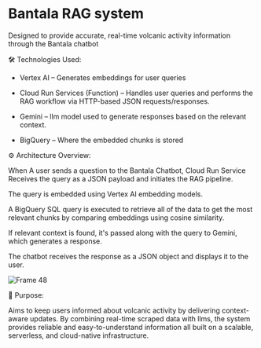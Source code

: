 
# Bantala RAG system

Designed to provide accurate, real-time volcanic activity information through the Bantala chatbot

🛠️ Technologies Used:

- Vertex AI – Generates embeddings for user queries

- Cloud Run Services (Function) – Handles user queries and performs the RAG workflow via HTTP-based JSON requests/responses.

- Gemini – llm model used to generate responses based on the relevant context.

- BigQuery – Where the embedded chunks is stored

⚙️ Architecture Overview:

When A user sends a question to the Bantala Chatbot, Cloud Run Service Receives the query as a JSON payload and initiates the RAG pipeline.

The query is embedded using Vertex AI embedding models.

A BigQuery SQL query is executed to retrieve all of the data to get the most relevant chunks by comparing embeddings using cosine similarity.

If relevant context is found, it's passed along with the query to Gemini, which generates a response.

The chatbot receives the response as a JSON object and displays it to the user.

![Frame 48](https://github.com/user-attachments/assets/e8c789e5-baf8-4e1e-94c2-ee076edd2cee)

🚀 Purpose:

Aims to keep users informed about volcanic activity by delivering context-aware updates. By combining real-time scraped data with llms, the system provides reliable and easy-to-understand information all built on a scalable, serverless, and cloud-native infrastructure.
